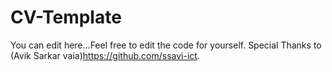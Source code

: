 # CV-Template
You can edit here...Feel free to edit the code for yourself.
Special Thanks to (Avik Sarkar vaia)https://github.com/ssavi-ict.
